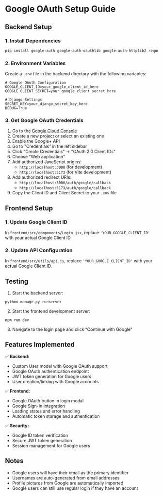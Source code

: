 # Google OAuth Setup Guide

## Backend Setup

### 1. Install Dependencies
```bash
pip install google-auth google-auth-oauthlib google-auth-httplib2 requests
```

### 2. Environment Variables
Create a `.env` file in the backend directory with the following variables:

```env
# Google OAuth Configuration
GOOGLE_CLIENT_ID=your_google_client_id_here
GOOGLE_CLIENT_SECRET=your_google_client_secret_here

# Django Settings
SECRET_KEY=your_django_secret_key_here
DEBUG=True
```

### 3. Get Google OAuth Credentials

1. Go to the [Google Cloud Console](https://console.cloud.google.com/)
2. Create a new project or select an existing one
3. Enable the Google+ API
4. Go to "Credentials" in the left sidebar
5. Click "Create Credentials" → "OAuth 2.0 Client IDs"
6. Choose "Web application"
7. Add authorized JavaScript origins:
   - `http://localhost:3000` (for development)
   - `http://localhost:5173` (for Vite development)
8. Add authorized redirect URIs:
   - `http://localhost:3000/auth/google/callback`
   - `http://localhost:5173/auth/google/callback`
9. Copy the Client ID and Client Secret to your `.env` file

## Frontend Setup

### 1. Update Google Client ID
In `frontend/src/components/Login.jsx`, replace `'YOUR_GOOGLE_CLIENT_ID'` with your actual Google Client ID.

### 2. Update API Configuration
In `frontend/src/utils/api.js`, replace `'YOUR_GOOGLE_CLIENT_ID'` with your actual Google Client ID.

## Testing

1. Start the backend server:
```bash
python manage.py runserver
```

2. Start the frontend development server:
```bash
npm run dev
```

3. Navigate to the login page and click "Continue with Google"

## Features Implemented

✅ **Backend:**
- Custom User model with Google OAuth support
- Google OAuth authentication endpoint
- JWT token generation for Google users
- User creation/linking with Google accounts

✅ **Frontend:**
- Google OAuth button in login modal
- Google Sign-In integration
- Loading states and error handling
- Automatic token storage and authentication

✅ **Security:**
- Google ID token verification
- Secure JWT token generation
- Session management for Google users

## Notes

- Google users will have their email as the primary identifier
- Usernames are auto-generated from email addresses
- Profile pictures from Google are automatically imported
- Google users can still use regular login if they have an account 